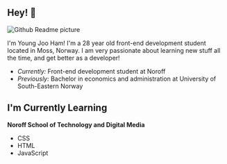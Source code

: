 <h2> Hey! 👋 </h2>  

![Github Readme picture](https://user-images.githubusercontent.com/100440331/207767486-4606a488-742a-4a67-97dc-295bc5d15674.jpg)



I'm Young Joo Ham! I'm a 28 year old front-end development student located in Moss, Norway. 
I am very passionate about learning new stuff all the time, and get better as a developer! 
- <i>Currently:</i> Front-end development student at Noroff 
- <i>Previously:</i> Bachelor in economics and administration at University of South-Eastern Norway 


<h2> I'm Currently Learning </h2>

__Noroff School of Technology and Digital Media__

 - CSS
 - HTML
 - JavaScript

<!---
Youngjooham/Youngjooham is a ✨ special ✨ repository because its `README.md` (this file) appears on your GitHub profile.
You can click the Preview link to take a look at your changes.
--->
